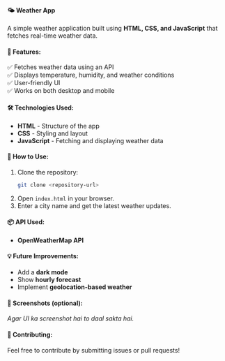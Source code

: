 #### 🌤️ Weather App  
A simple weather application built using **HTML, CSS, and JavaScript** that fetches real-time weather data.  

#### 🚀 Features:  
✅ Fetches weather data using an API  
✅ Displays temperature, humidity, and weather conditions  
✅ User-friendly UI  
✅ Works on both desktop and mobile  

#### 🛠️ Technologies Used:  
- **HTML** - Structure of the app  
- **CSS** - Styling and layout  
- **JavaScript** - Fetching and displaying weather data  

#### 🔧 How to Use:  
1. Clone the repository:  
   ```bash
   git clone <repository-url>
   ```  
2. Open `index.html` in your browser.  
3. Enter a city name and get the latest weather updates.  

#### 📦 API Used:  
- **OpenWeatherMap API**  

#### 💡 Future Improvements:  
- Add a **dark mode**  
- Show **hourly forecast**  
- Implement **geolocation-based weather**  

#### 🎨 Screenshots (optional):  
_Agar UI ka screenshot hai to daal sakta hai._  

#### 🤝 Contributing:  
Feel free to contribute by submitting issues or pull requests!  


